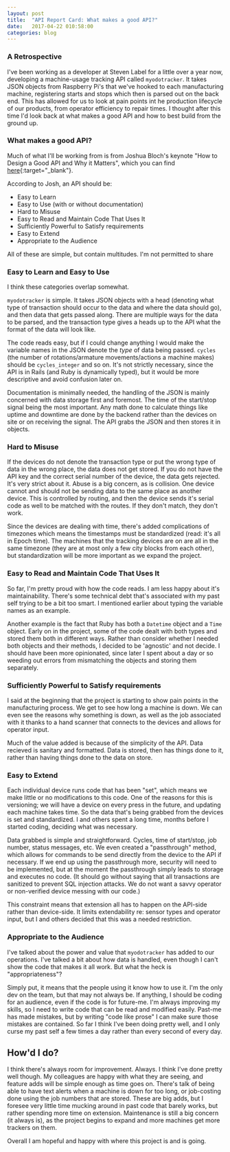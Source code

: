 ```yaml
---
layout: post
title:  "API Report Card: What makes a good API?"
date:   2017-04-22 010:58:00
categories: blog
---
```


### A Retrospective
I've been working as a developer at Steven Label for a little over a year now, developing a machine-usage tracking API called ```myodotracker```. It takes JSON objects from Raspberry Pi's that we've hooked to each manufacturing machine, registering starts and stops which then is parsed out on the back end. This has allowed for us to look at pain points int he production lifecycle of our products, from operator efficiency to repair times. I thought after this time I'd look back at what makes a good API and how to best build from the ground up.

### What makes a good API?
Much of what I'll be working from is from Joshua Bloch's keynote "How to Design a Good API and Why it Matters", which you can find [here](http://www.cs.bc.edu/~muller/teaching/cs102/s06/lib/pdf/api-design.pdf){:target="_blank"}.

According to Josh, an API should be:

  - Easy to Learn
  - Easy to Use (with or without documentation)
  - Hard to Misuse
  - Easy to Read and Maintain Code That Uses It
  - Sufficiently Powerful to Satisfy requirements
  - Easy to Extend
  - Appropriate to the Audience

All of these are simple, but contain multitudes. I'm not permitted to share

### Easy to Learn and Easy to Use
I think these categories overlap somewhat.

```myodotracker``` is simple. It takes JSON objects with a head (denoting what type of transaction should occur to the data and where the data should go), and then data that gets passed along. There are multiple ways for the data to be parsed, and the transaction type gives a heads up to the API what the format of the data will look like.

The code reads easy, but if I could change anything I would make the variable names in the JSON denote the _type_ of data being passed.  ```cycles``` (the number of rotations/armature movements/actions a machine makes) should be  ```cycles_integer``` and so on.
It's not strictly necessary, since the API is in Rails (and Ruby is dynamically typed), but it would be more descriptive and avoid confusion later on.

Documentation is minimally needed, the handling of the JSON is mainly concerned with data storage first and foremost. The time of the start/stop signal being the most important. Any math done to calculate things like uptime and downtime are done by the backend rather than the devices on site or on receiving the signal. The API grabs the JSON and then stores it in objects.

### Hard to Misuse
If the devices do not denote the transaction type or put the wrong type of data in the wrong place, the data does not get stored. If you do not have the API key and the correct serial number of the device, the data gets rejected. It's very strict about it. Abuse is a big concern, as is collision. One device cannot and should not be sending data to the same place as another device. This is controlled by routing, and then the device sends it's serial code as well to be matched with the routes. If they don't match, they don't work.

Since the devices are dealing with time, there's added complications of timezones which means the timestamps must be standardized (read: it's all in Epoch time). The machines that the tracking devices are on are all in the same timezone (they are at most only a few city blocks from each other), but standardization will be more important as we expand the project.

### Easy to Read and Maintain Code That Uses It
So far, I'm pretty proud with how the code reads. I am less happy about it's maintainability. There's some technical debt that's associated with my past self trying to be a bit too smart. I mentioned earlier about typing the variable names as an example.

Another example is the fact that Ruby has both a ```Datetime``` object and a ```Time``` object. Early on in the project, some of the code dealt with both types and stored them both in different ways. Rather than consider whether I needed both objects and their methods, I decided to be 'agnostic' and not decide. I should have been more opinionated, since later I spent about a day or so weeding out errors from mismatching the objects and storing them separately.

### Sufficiently Powerful to Satisfy requirements
I said at the beginning that the project is starting to show pain points in the manufacturing process. We get to see how long a machine is down. We can even see the reasons why something is down, as well as the job associated with it thanks to a hand scanner that connects to the devices and allows for operator input.

Much of the value added is because of the simplicity of the API. Data recieved is sanitary and formatted. Data is stored, then has things done to it, rather than having things done to the data on store.

### Easy to Extend
Each individual device runs code that has been "set", which means we make little or no modifications to this code. One of the reasons for this is versioning; we will have a device on every press in the future, and updating each machine takes time. So the data that's being grabbed from the devices is set and standardized. I and others spent a long time, months before I started coding, deciding what was necessary.

Data grabbed is simple and straightforward. Cycles, time of start/stop, job number, status messages, etc. We even created a "passthrough" method, which allows for commands to be send directly from the device to the API if necessary. If we end up using the passthrough more, security will need to be implemented, but at the moment the passthrough simply leads to storage and executes no code. (It should go without saying that all transactions are sanitized to prevent SQL injection attacks. We do not want a savvy operator or non-verified device messing with our code.)

This constraint means that extension all has to happen on the API-side rather than device-side. It limits extendability re: sensor types and operator input, but I and others decided that this was a needed restriction.

### Appropriate to the Audience
I've talked about the power and value that ```myodotracker``` has added to our operations. I've talked a bit about how data is handled, even though I can't show the code that makes it all work. But what the heck is "appropriateness"?

Simply put, it means that the people using it know how to use it. I'm the only dev on the team, but that may not always be. If anything, I should be coding for an audience, even if the code is for future-me. I'm always improving my skills, so I need to write code that can be read and modified easily. Past-me has made mistakes, but by writing "code like prose" I can make sure those mistakes are contained. So far I think I've been doing pretty well, and I only curse my past self a few times a day rather than every second of every day.

## How'd I do?
I think there's always room for improvement. Always. I think I've done pretty well though. My colleagues are happy with what they are seeing, and feature adds will be simple enough as time goes on. There's talk of being able to have text alerts when a machine is down for too long, or job-costing done using the job numbers that are stored. These are big adds, but I foresee very little time mucking around in past code that barely works, but rather spending more time on extension. Maintenance is still a big concern (it always is), as the project begins to expand and more machines get more trackers on them.

Overall I am hopeful and happy with where this project is and is going.
